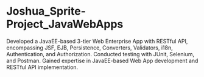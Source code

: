 # Joshua_Sprite-Project_JavaWebApps
Developed a JavaEE-based 3-tier Web Enterprise App with RESTful API, encompassing JSF, EJB, Persistence, Converters, Validators, i18n, Authentication, and Authorization. Conducted testing with JUnit, Selenium, and Postman. Gained expertise in JavaEE-based Web App development and RESTful API implementation.
